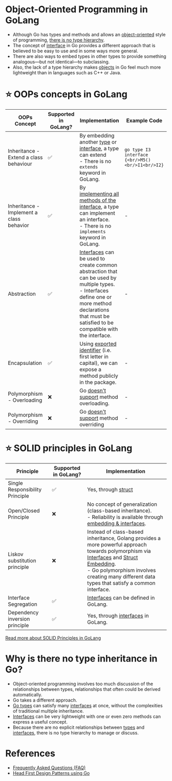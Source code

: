 # Object-Oriented Programming in GoLang
- Although Go has types and methods and allows an [object-oriented](https://github.com/Anshul619/System-Designs/blob/main/src/4_ObjectOrientedDesign/OOP.md) style of programming, [there is no type hierarchy](https://staff.fnwi.uva.nl/a.j.p.heck/Courses/JAVAcourse/ch3/s1.html). 
- The concept of [interface](https://medium.com/@ubale.vikas9/interface-in-oops-6eae3731c242) in Go provides a different approach that is believed to be easy to use and in some ways more general. 
- There are also ways to embed types in other types to provide something analogous—but not identical—to subclassing.
- Also, the lack of a type hierarchy makes [objects](https://www.techtarget.com/searchapparchitecture/definition/object-oriented-programming-OOP) in Go feel much more lightweight than in languages such as C++ or Java.

# :star: OOPs concepts in GoLang

| OOPs Concept                             | Supported in GoLang? | Implementation                                                                                                                                                                                                                                                                                          | Example Code                                         |
|------------------------------------------|----------------------|---------------------------------------------------------------------------------------------------------------------------------------------------------------------------------------------------------------------------------------------------------------------------------------------------------|------------------------------------------------------|
| Inheritance - Extend a class behaviour   | :white_check_mark:   | By embedding another [type](TypesGo.md) or [interface](Interfaces.md), a type can extend<br/>- There is no `extends` keyword in GoLang.                                                                                                                                                                 | ```go type I3 interface {<br/>M5()<br/>I1<br/>I2}``` |
| Inheritance - Implement a class behavior | :white_check_mark:   | By [implementing all methods of the interface](https://go.dev/doc/faq#implements_interface), a type can implement an interface.<br/>- There is no `implements` keyword in GoLang.                                                                                                                       | -                                                    |
| Abstraction                              | :white_check_mark:   | [Interfaces](https://www.golangprograms.com/example-of-abstraction-using-interfaces-in-golang.html) can be used to create common abstraction that can be used by multiple types. <br/>- Interfaces define one or more method declarations that must be satisfied to be compatible with the interface.   | -                                                    |
| Encapsulation                            | :white_check_mark:   | Using [exported identifier](https://www.geeksforgeeks.org/encapsulation-in-golang/) (i.e. first letter in capital), we can expose a method publicly in the package.                                                                                                                                     | -                                                    |
| Polymorphism - Overloading               | :x:                  | Go [doesn't support](https://go.dev/doc/faq#overloading) method overloading.                                                                                                                                                                                                                            | -                                                    |
| Polymorphism - Overriding                | :x:                  | Go [doesn't support](https://stackoverflow.com/questions/38123911/golang-method-override) method overriding                                                                                                                                                                                             | -                                                    |

# :star: SOLID principles in GoLang

| Principle                                                   | Supported in GoLang?   | Implementation                                                                                                                                                                                                                                                     |
|-------------------------------------------------------------|------------------------|--------------------------------------------------------------------------------------------------------------------------------------------------------------------------------------------------------------------------------------------------------------------------|
| Single Responsibility Principle                             | :white_check_mark:     | Yes, through [struct](Structs.md)                                                                                                                                                                                                                                        |
| Open/Closed Principle                                       | :x:                    | No concept of generalization (class-based inheritance). <br/>- Reliability is available through [embedding & interfaces](Interfaces.md).                                                                                                                                 |
| Liskov substitution principle                               | :x:                    | Instead of class-based inheritance, Golang provides a more powerful approach towards polymorphism via [Interfaces](Interfaces.md) and [Struct Embedding](Structs.md). <br/>- Go polymorphism involves creating many different data types that satisfy a common interface. |
| Interface Segregation                                       | :white_check_mark:     | [Interfaces](Interfaces.md) can be defined in GoLang.                                                                                                                                                                                                                    |
| Dependency inversion principle                              | :white_check_mark:     | Yes, through [interfaces](Interfaces.md) in GoLang.                                                                                                                                                                                                                      |

[Read more about SOLID Principles in GoLang](SOLIDPrinciplesInGo.md)

# Why is there no type inheritance in Go?
- Object-oriented programming involves too much discussion of the relationships between types, relationships that often could be derived automatically.
- Go takes a different approach.
- [Go types](TypesGo.md) can satisfy many [interfaces](Interfaces.md) at once, without the complexities of traditional multiple inheritance.
- [Interfaces](Interfaces.md) can be very lightweight with one or even zero methods can express a useful concept.
- Because there are no explicit relationships between [types](TypesGo.md) and [interfaces](Interfaces.md), there is no type hierarchy to manage or discuss.

# References
- [Frequently Asked Questions (FAQ)](https://go.dev/doc/faq)
- [Head First Design Patterns using Go](https://faun.pub/head-first-design-patterns-using-go-1-welcome-to-design-patterns-the-strategy-pattern-6cbd940e113a)
